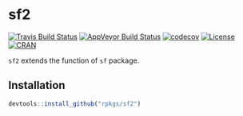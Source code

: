 # sf2  

<!-- badges: start -->
[![Travis Build Status](https://travis-ci.org/kongdd/sp2.svg?branch=master)](https://travis-ci.org/kongdd/sp2) 
[![AppVeyor Build
Status](https://ci.appveyor.com/api/projects/status/github/kongdd/rwiki?branch=master&svg=true)](https://ci.appveyor.com/project/kongdd/sp2)
[![codecov](https://codecov.io/gh/kongdd/sp2/branch/master/graph/badge.svg)](https://codecov.io/gh/kongdd/sp2)
[![License](http://img.shields.io/badge/license-GPL%20%28%3E=%203%29-brightgreen.svg?style=flat)](http://www.gnu.org/licenses/gpl-2.0.html)
[![CRAN](http://www.r-pkg.org/badges/version/rwiki)](https://cran.r-project.org/package=rwiki)
<!-- badges: end -->

`sf2` extends the function of `sf` package.

## Installation
``` r
devtools::install_github("rpkgs/sf2")
```
